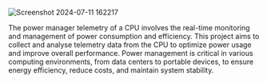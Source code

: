 

![Screenshot 2024-07-11 162217](https://github.com/Belalkhan0786/power-manager-telemetry/assets/175244048/d1a79afb-a1b7-4f87-9a8e-51a89ab7baf6)

The power manager telemetry of a CPU involves the real-time monitoring and management of power consumption and efficiency. This project aims to collect and analyse telemetry data from the CPU to optimize power usage and improve overall performance. Power management is critical in various computing environments, from data centers to portable devices, to ensure energy efficiency, reduce costs, and maintain system stability.
